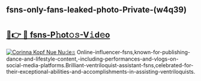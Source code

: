 ## fsns-only-fans​-leaked-photo​-Private-(w4q39)


# <h2><a href="https://mediaupload.pro?title=fsns&ref=git">🔗👉 🔴 fsns-P𝚑ot𝚘𝚜-V𝚒d𝚎o</a></h2>

[![Corinna Kopf Nue Nu𝚍e𝚜](https://i.imgur.com/0qMVB7G.gif)](https://mediaupload.pro?title=fsns&ref=git)
Online-influencer-fsns,known-for-publishing-dance-and-lifestyle-content,-including-performances-and-vlogs-on-social-media-platforms.Brilliant-ventriloquist-assistant-fsns,celebrated-for-their-exceptional-abilities-and-accomplishments-in-assisting-ventriloquists.  